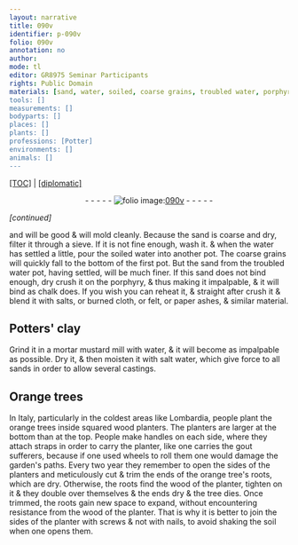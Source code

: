 ```yaml
---
layout: narrative
title: 090v
identifier: p-090v
folio: 090v
annotation: no
author:
mode: tl
editor: GR8975 Seminar Participants
rights: Public Domain
materials: [sand, water, soiled, coarse grains, troubled water, porphyry, salts,, burned cloth,, felt, paper ashes, Potters' clay, salt water, wood, soil]
tools: []
measurements: []
bodyparts: []
places: []
plants: []
professions: [Potter]
environments: []
animals: []
---
```


<p><a href="{{ site.baseurl }}/translation/">[TOC]</a> | <a href="{{ site.baseurl }}/texts/p-090v_tc/" target="_blank">[diplomatic]</a></p><div class="folio" align="center">- - - - - <a href="http://gallica.bnf.fr/ark:/12148/btv1b10500001g/f186.image" target="_blank"><img src="https://cu-mkp.github.io/2017-workshop-edition/assets/photo-icon.png" alt="folio image: " style="display:inline-block; margin-bottom:-3px;"/>090v</a> - - - - - </div>  
 
*[continued]*
  
and will be good & will mold cleanly. Because the <span class="m">sand</span> is coarse and dry, filter it through a sieve. If it is not fine enough, wash it. & when the <span class="m">water</span> has settled a little, pour the <span class="m">soiled</span> <span class="m">water</span> into another pot. The <span class="m">coarse grains</span> will quickly fall to the bottom of the first pot. But the <span class="m">sand</span> from the <span class="m">troubled water</span> pot, having settled, will be much finer. If this <span class="m">sand</span> does not bind enough, dry crush it on the <span class="m">porphyry</span>, & thus making it impalpable, & it will bind as chalk does. If you wish you can reheat it, & straight after crush it & blend it with <span class="m">salts,</span> or <span class="m">burned cloth,</span> or <span class="m">felt</span>, or <span class="m">paper ashes</span>, & similar material.
 
 
  

## <span class="m"><span class="pro">Potter</span>s' clay</span>

 
Grind it in a <span class="del">mortar</span> mustard mill with <span class="m">water</span>, <span class="sup">&</span> it will become as impalpable as possible. Dry it, & then moisten it with <span class="m">salt water</span>, which give force to <span class="del"></span> all sands in order to allow several castings.
 
 
  

## Orange trees

 
In Italy, <span class="sup">particularly</span> in the coldest areas like Lombardia, people plant the orange trees inside squared <span class="m">wood</span> planters. The planters are larger at the bottom than at the top. People make handles on each side, where they attach straps in order to carry the planter, like one carries the gout sufferers, because if one used wheels to roll them one would damage the garden's paths. Every two year they remember to open the sides of the planters and meticulously cut & trim the ends of the orange tree's roots, which are dry. Otherwise, the roots find the <span class="m">wood</span> <span class="x">of the planter</span>, tighten on it & they double over themselves & the ends dry & the tree dies. Once trimmed, the roots gain new space <span class="del"></span> to expand, without encountering resistance from the <span class="m">wood</span> <span class="sup">of the planter</span>. That is why it is better to join the sides of the planter with screws & not with nails, to avoid shaking the <span class="m">soil</span> when one opens them.
 
